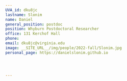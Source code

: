 ```yaml
---
UVA_id: dku8jc
lastname: Slonim
name: Daniel
general_position: postdoc
position: Whyburn Postdoctoral Researcher
office: 131 Kerchof Hall
phone:
email: dku8jc@virginia.edu
image: __SITE_URL__/img/people/2022-fall/Slonim.jpg 
personal_page: https://danielslonim.github.io 




---
```

